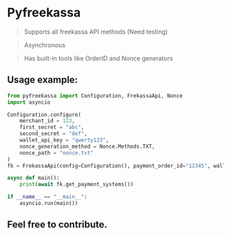 # Pyfreekassa

> Supports all freekassa API methods (Need testing)

> Asynchronous

> Has built-in tools like OrderID and Nonce generators
 
## Usage example:
```python
from pyfreekassa import Configuration, FrekassaApi, Nonce
import asyncio

Configuration.configure(
    merchant_id = 123,
    first_secret = "abc",
    second_secret = "def", 
    wallet_api_key = "qwerty123",
    nonce_generation_method = Nonce.Methods.TXT,
    nonce_path = "nonce.txt"
)
fk = FrekassaApi(config=Configuration(), payment_order_id="12345", wallet_id=1)

async def main():
    print(await fk.get_payment_systems())

if __name__ == "__main__":
    asyncio.run(main())
```

## Feel free to contribute.